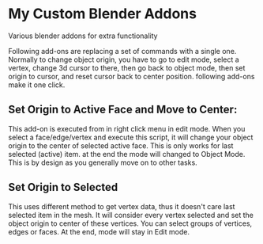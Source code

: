# My Custom Blender Addons
Various blender addons for extra functionality

Following add-ons are replacing a set of commands with a single one. Normally to change object origin, you have to go to edit mode, select a vertex, change 3d cursor to there, then go back to object mode, then set origin to cursor, and reset cursor back to center position. following add-ons make it one click.

Set Origin to Active Face and Move to Center:
---
This add-on is executed from in right click menu in edit mode. 
When you select a face/edge/vertex and execute this script, it will change your object origin to the center of selected active face.
This is only works for last selected (active) item.  at the end the mode will changed to Object Mode. This is by design as you generally move on to other tasks.

Set Origin to Selected
---
This uses different method to get vertex data, thus it doesn't care last selected item in the mesh. It will consider every vertex selected and set the object origin to center of these vertices. You can select groups of vertices, edges or faces. At the end, mode will stay in Edit mode.

